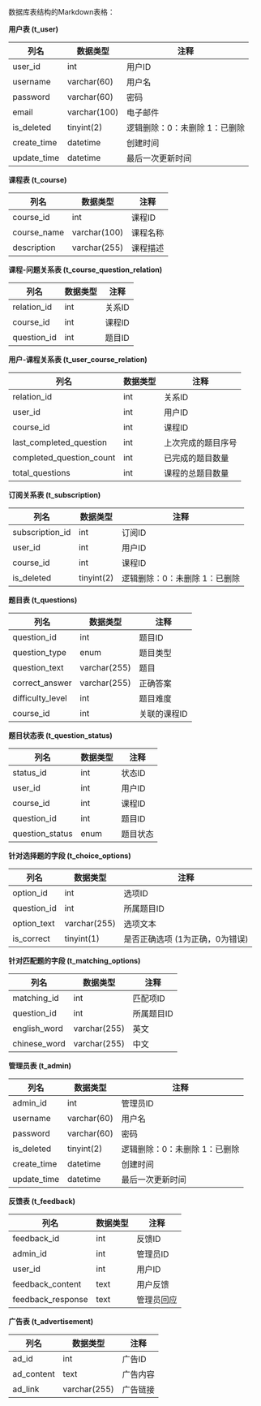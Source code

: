数据库表结构的Markdown表格：

**用户表 (t_user)**

| 列名        | 数据类型     | 注释                          |
| ----------- | ------------ | ----------------------------- |
| user_id     | int          | 用户ID                        |
| username    | varchar(60)  | 用户名                        |
| password    | varchar(60)  | 密码                          |
| email       | varchar(100) | 电子邮件                      |
| is_deleted  | tinyint(2)   | 逻辑删除：0：未删除 1：已删除 |
| create_time | datetime     | 创建时间                      |
| update_time | datetime     | 最后一次更新时间              |

**课程表 (t_course)**

| 列名        | 数据类型     | 注释     |
| ----------- | ------------ | -------- |
| course_id   | int          | 课程ID   |
| course_name | varchar(100) | 课程名称 |
| description | varchar(255) | 课程描述 |

**课程-问题关系表 (t_course_question_relation)**

| 列名        | 数据类型 | 注释   |
| ----------- | -------- | ------ |
| relation_id | int      | 关系ID |
| course_id   | int      | 课程ID |
| question_id | int      | 题目ID |

**用户-课程关系表 (t_user_course_relation)**

| 列名                     | 数据类型 | 注释               |
| ------------------------ | -------- | ------------------ |
| relation_id              | int      | 关系ID             |
| user_id                  | int      | 用户ID             |
| course_id                | int      | 课程ID             |
| last_completed_question  | int      | 上次完成的题目序号 |
| completed_question_count | int      | 已完成的题目数量   |
| total_questions          | int      | 课程的总题目数量   |

**订阅关系表 (t_subscription)**

| 列名            | 数据类型   | 注释                          |
| --------------- | ---------- | ----------------------------- |
| subscription_id | int        | 订阅ID                        |
| user_id         | int        | 用户ID                        |
| course_id       | int        | 课程ID                        |
| is_deleted      | tinyint(2) | 逻辑删除：0：未删除 1：已删除 |

**题目表 (t_questions)**

| 列名             | 数据类型     | 注释         |
| ---------------- | ------------ | ------------ |
| question_id      | int          | 题目ID       |
| question_type    | enum         | 题目类型     |
| question_text    | varchar(255) | 题目         |
| correct_answer   | varchar(255) | 正确答案     |
| difficulty_level | int          | 题目难度     |
| course_id        | int          | 关联的课程ID |

**题目状态表 (t_question_status)**

| 列名            | 数据类型 | 注释     |
| --------------- | -------- | -------- |
| status_id       | int      | 状态ID   |
| user_id         | int      | 用户ID   |
| course_id       | int      | 课程ID   |
| question_id     | int      | 题目ID   |
| question_status | enum     | 题目状态 |

**针对选择题的字段 (t_choice_options)**

| 列名        | 数据类型     | 注释                            |
| ----------- | ------------ | ------------------------------- |
| option_id   | int          | 选项ID                          |
| question_id | int          | 所属题目ID                      |
| option_text | varchar(255) | 选项文本                        |
| is_correct  | tinyint(1)   | 是否正确选项 (1为正确，0为错误) |

**针对匹配题的字段 (t_matching_options)**

| 列名         | 数据类型     | 注释       |
| ------------ | ------------ | ---------- |
| matching_id  | int          | 匹配项ID   |
| question_id  | int          | 所属题目ID |
| english_word | varchar(255) | 英文       |
| chinese_word | varchar(255) | 中文       |

**管理员表 (t_admin)**

| 列名       | 数据类型    | 注释     |
| ---------- | ----------- | -------- |
| admin_id   | int         | 管理员ID |
| username   | varchar(60) | 用户名   |
| password   | varchar(60) | 密码     |
| is_deleted | tinyint(2)  | 逻辑删除：0：未删除 1：已删除 |
| create_time | datetime | 创建时间 |
| update_time | datetime | 最后一次更新时间 |

**反馈表 (t_feedback)**

| 列名              | 数据类型 | 注释       |
| ----------------- | -------- | ---------- |
| feedback_id       | int      | 反馈ID     |
| admin_id          | int      | 管理员ID   |
| user_id           | int      | 用户ID     |
| feedback_content  | text     | 用户反馈   |
| feedback_response | text     | 管理员回应 |

**广告表 (t_advertisement)**

| 列名       | 数据类型     | 注释     |
| ---------- | ------------ | -------- |
| ad_id      | int          | 广告ID   |
| ad_content | text         | 广告内容 |
| ad_link    | varchar(255) | 广告链接 |

